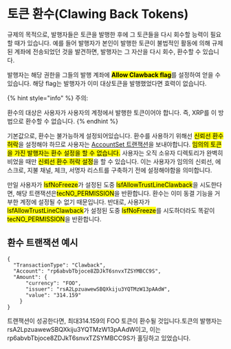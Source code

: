 # 토큰 환수(Clawing Back Tokens)

규제의 목적으로, 발행자들은 토큰을 발행한 후에 그 토큰들을 다시 회수할 능력이 필요할 때가 있습니다. 예를 들어 발행자가 본인이 발행한 토큰이 불법적인 활동에 의해 규제된 계좌에 전송되었던 것을 발견하면, 발행자는 그 자산을 다시 회수, 환수할 수 있습니다.

발행자는 해당 권한을 그들의 발행 계좌에 <mark style="background-color:yellow;">**Allow Clawback flag**</mark>를 설정하여 얻을 수 있습니다. 해당 flag는 발행자가 이미 대상토큰을 발행했었다면 효력이 없습니다.

{% hint style="info" %}
주의:

환수의 대상은 사용자가 사용자의 계정에서 발행한 토큰이어야 합니다. 즉,  XRP를 이 방법으로 환수할 수 없습니다.
{% endhint %}

기본값으로, 환수는 불가능하게 설정되어있습니다. 환수를 사용하기 위해선 <mark style="background-color:yellow;">신뢰선 환수 허락</mark>을 설정해야 하므로 사용자는 [AccountSet 트랜잭션](../../references/xrp-ledger/undefined-1/undefined-1/accountset.md)을 보내야합니다. <mark style="background-color:yellow;">임의의 토큰을 가진 발행자는 환수 설정을 할 수 없습니다.</mark> 사용자는 오직 소유자 디렉토리가 완벽히 비었을 때만 <mark style="background-color:yellow;">신뢰선 환수 허락 설정</mark>을 할 수 있습니다. 이는 사용자가 임의의 신뢰선, 에스크로, 지불 채널, 체크, 서명자 리스트를 구축하기 전에 설정해야함을 의미합니다.

만일 사용자가 <mark style="background-color:yellow;">lsfNoFreeze</mark>가 설정된 도중 <mark style="background-color:yellow;">lsfAllowTrustLineClawback</mark>을 시도한다면, 해당 트랜잭션은<mark style="background-color:yellow;">tecNO\_PERMISSION</mark>을 반환합니다. 환수는 이미 동결 기능을 거부한 계정에 설정될 수 없기 때문입니다. 반대로, 사용자가 <mark style="background-color:yellow;">lsfAllowTrustLineClawback</mark>가 설정된 도중 <mark style="background-color:yellow;">lsfNoFreeze</mark>를 시도하더라도 똑같이 <mark style="background-color:yellow;">tecNO\_PERMISSION</mark>을 반환합니다.

## 환수 트랜잭션 예시

```
{
  "TransactionType": "Clawback",
  "Account": "rp6abvbTbjoce8ZDJkT6snvxTZSYMBCC9S",
  "Amount": {
      "currency": "FOO",
      "issuer": "rsA2LpzuawewSBQXkiju3YQTMzW13pAAdW",
      "value": "314.159"
    }
}
```

트랜잭션이 성공한다면, 최대314.159의 FOO 토큰이 환수될 것입니다.토큰의 발행자는 rsA2LpzuawewSBQXkiju3YQTMzW13pAAdW이고, 이는 rp6abvbTbjoce8ZDJkT6snvxTZSYMBCC9S가 홀딩하고 있었습니다.
